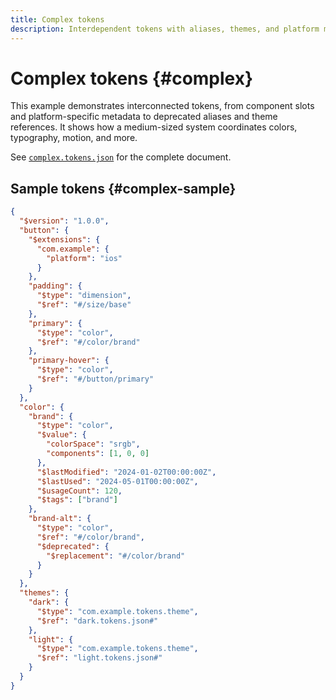 ```yaml
---
title: Complex tokens
description: Interdependent tokens with aliases, themes, and platform metadata.
---
```


# Complex tokens {#complex}

This example demonstrates interconnected tokens, from component slots and platform-specific metadata to deprecated aliases and theme references. It shows how a medium-sized system coordinates colors, typography, motion, and more.

See [`complex.tokens.json`](https://github.com/bylapidist/dtif/blob/main/examples/complex.tokens.json) for the complete document.

## Sample tokens {#complex-sample}

```json dtif
{
  "$version": "1.0.0",
  "button": {
    "$extensions": {
      "com.example": {
        "platform": "ios"
      }
    },
    "padding": {
      "$type": "dimension",
      "$ref": "#/size/base"
    },
    "primary": {
      "$type": "color",
      "$ref": "#/color/brand"
    },
    "primary-hover": {
      "$type": "color",
      "$ref": "#/button/primary"
    }
  },
  "color": {
    "brand": {
      "$type": "color",
      "$value": {
        "colorSpace": "srgb",
        "components": [1, 0, 0]
      },
      "$lastModified": "2024-01-02T00:00:00Z",
      "$lastUsed": "2024-05-01T00:00:00Z",
      "$usageCount": 120,
      "$tags": ["brand"]
    },
    "brand-alt": {
      "$type": "color",
      "$ref": "#/color/brand",
      "$deprecated": {
        "$replacement": "#/color/brand"
      }
    }
  },
  "themes": {
    "dark": {
      "$type": "com.example.tokens.theme",
      "$ref": "dark.tokens.json#"
    },
    "light": {
      "$type": "com.example.tokens.theme",
      "$ref": "light.tokens.json#"
    }
  }
}
```
